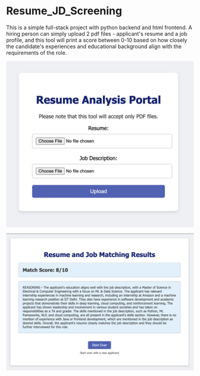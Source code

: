 # Resume_JD_Screening
 
This is a simple full-stack project with python backend and html frontend. A hiring person can simply upload 2 pdf files -  applicant's resume and a job profile, and this tool will print a score between 0-10 based on how closely the candidate's experiences and educational background align with the requirements of the role.



![screenshot](Pics/p1.png)

![screenshot](Pics/p2.png)
